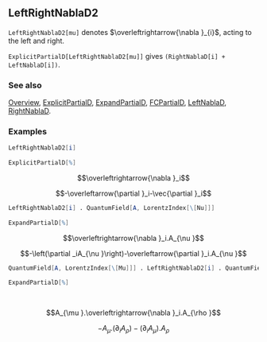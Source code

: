 ## LeftRightNablaD2

`LeftRightNablaD2[mu]` denotes $\overleftrightarrow{\nabla }_{i}$, acting to the left and right.

`ExplicitPartialD[LeftRightNablaD2[mu]]` gives `(RightNablaD[i] + LeftNablaD[i])`.

### See also

[Overview](Extra/FeynCalc.md), [ExplicitPartialD](ExplicitPartialD.md), [ExpandPartialD](ExpandPartialD.md), [FCPartialD](FCPartialD.md), [LeftNablaD](LeftNablaD.md), [RightNablaD](RightNablaD.md).

### Examples

```mathematica
LeftRightNablaD2[i] 
 
ExplicitPartialD[%]
```

$$\overleftrightarrow{\nabla }_i$$

$$-\overleftarrow{\partial }_i-\vec{\partial }_i$$

```mathematica
LeftRightNablaD2[i] . QuantumField[A, LorentzIndex[\[Nu]]] 
 
ExpandPartialD[%]
```

$$\overleftrightarrow{\nabla }_i.A_{\nu }$$

$$-\left(\partial _iA_{\nu }\right)-\overleftarrow{\partial }_i.A_{\nu }$$

```mathematica
QuantumField[A, LorentzIndex[\[Mu]]] . LeftRightNablaD2[i] . QuantumField[A, LorentzIndex[\[Rho]]] 
 
ExpandPartialD[%] 
  
 

```

$$A_{\mu }.\overleftrightarrow{\nabla }_i.A_{\rho }$$

$$-A_{\mu }.\left(\partial _iA_{\rho }\right)-\left(\partial _iA_{\mu }\right).A_{\rho }$$